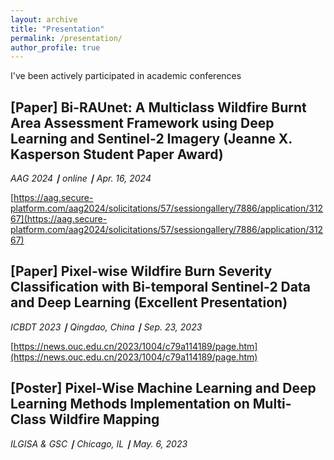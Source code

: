 ```yaml
---
layout: archive
title: "Presentation"
permalink: /presentation/
author_profile: true
---
```

I've been actively participated in academic conferences

## [Paper] Bi-RAUnet: A Multiclass Wildfire Burnt Area Assessment Framework using Deep Learning and Sentinel-2 Imagery (Jeanne X. Kasperson Student Paper Award) 

*AAG 2024 **∣** online **∣** Apr. 16, 2024*

[https://aag.secure-platform.com/aag2024/solicitations/57/sessiongallery/7886/application/31267](https://aag.secure-platform.com/aag2024/solicitations/57/sessiongallery/7886/application/31267)

## [Paper] Pixel-wise Wildfire Burn Severity Classification with Bi-temporal Sentinel-2 Data and Deep Learning (Excellent Presentation)

*ICBDT 2023 **∣** Qingdao, China **∣** Sep. 23, 2023*

[https://news.ouc.edu.cn/2023/1004/c79a114189/page.htm](https://news.ouc.edu.cn/2023/1004/c79a114189/page.htm)

## [Poster] Pixel-Wise Machine Learning and Deep Learning Methods Implementation on Multi-Class Wildfire Mapping

*ILGISA & GSC **∣** Chicago, IL **∣** May. 6, 2023*

